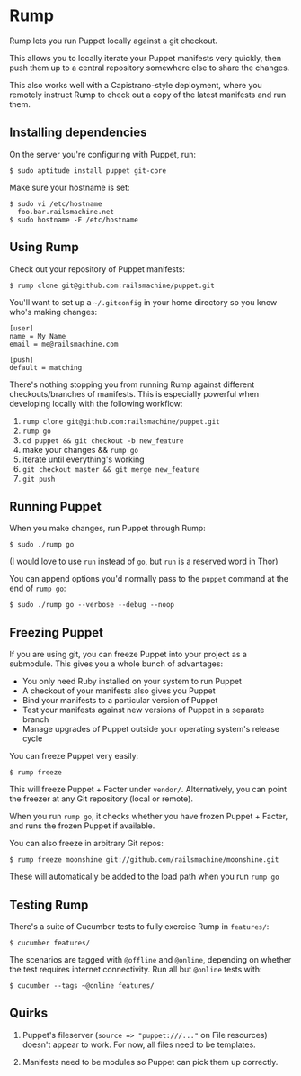 Rump 
====

Rump lets you run Puppet locally against a git checkout. 

This allows you to locally iterate your Puppet manifests very quickly, then 
push them up to a central repository somewhere else to share the changes. 

This also works well with a Capistrano-style deployment, where you remotely 
instruct Rump to check out a copy of the latest manifests and run them. 

Installing dependencies
-----------------------

On the server you're configuring with Puppet, run:

    $ sudo aptitude install puppet git-core

Make sure your hostname is set: 

    $ sudo vi /etc/hostname
      foo.bar.railsmachine.net
    $ sudo hostname -F /etc/hostname


Using Rump
----------

Check out your repository of Puppet manifests: 

    $ rump clone git@github.com:railsmachine/puppet.git

You'll want to set up a `~/.gitconfig` in your home directory so you know who's
making changes: 

    [user]
    name = My Name
    email = me@railsmachine.com
    
    [push]
    default = matching

There's nothing stopping you from running Rump against different checkouts/branches
of manifests. This is especially powerful when developing locally with the following
workflow: 

   1. `rump clone git@github.com:railsmachine/puppet.git`
   2. `rump go`
   3. `cd puppet && git checkout -b new_feature`
   4. make your changes && `rump go`
   5. iterate until everything's working
   6. `git checkout master && git merge new_feature`
   7. `git push`


Running Puppet
--------------

When you make changes, run Puppet through Rump: 

    $ sudo ./rump go

(I would love to use `run` instead of `go`, but `run` is a reserved word in Thor)

You can append options you'd normally pass to the `puppet` command at the end
of `rump go`: 

    $ sudo ./rump go --verbose --debug --noop

Freezing Puppet
---------------

If you are using git, you can freeze Puppet into your project as a submodule. This
gives you a whole bunch of advantages: 

 * You only need Ruby installed on your system to run Puppet
 * A checkout of your manifests also gives you Puppet
 * Bind your manifests to a particular version of Puppet 
 * Test your manifests against new versions of Puppet in a separate branch
 * Manage upgrades of Puppet outside your operating system's release cycle

You can freeze Puppet very easily: 

    $ rump freeze 

This will freeze Puppet + Facter under `vendor/`. Alternatively, you can point 
the freezer at any Git repository (local or remote). 

When you run `rump go`, it checks whether you have frozen Puppet + Facter, and
runs the frozen Puppet if available.

You can also freeze in arbitrary Git repos: 

    $ rump freeze moonshine git://github.com/railsmachine/moonshine.git

These will automatically be added to the load path when you run `rump go`

Testing Rump 
------------

There's a suite of Cucumber tests to fully exercise Rump in `features/`: 

    $ cucumber features/

The scenarios are tagged with `@offline` and `@online`, depending on whether 
the test requires internet connectivity. Run all but `@online` tests with: 

    $ cucumber --tags ~@online features/


Quirks
------

1. Puppet's fileserver (`source => "puppet:///..."` on File resources) doesn't 
   appear to work. For now, all files need to be templates. 

2. Manifests need to be modules so Puppet can pick them up correctly. 

